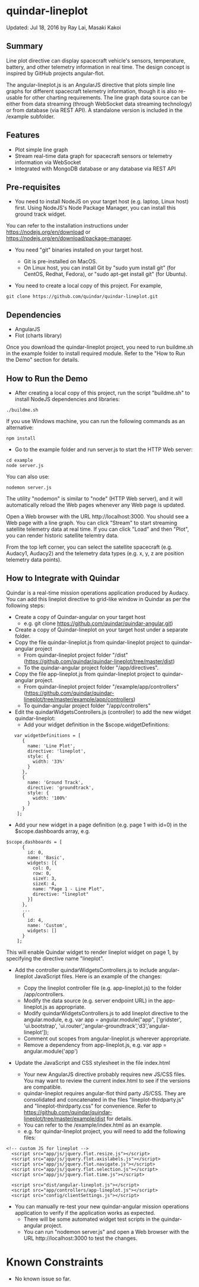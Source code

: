 # quindar-lineplot
Updated: Jul 18, 2016 by Ray Lai, Masaki Kakoi

## Summary
Line plot directive can display spacecraft vehicle's sensors, temperature, battery, and other telemetry information in real time. The design concept is inspired by GitHub projects angular-flot.

The angular-lineplot.js is an AngularJS directive that plots simple line graphs for different spacecraft telemetry information, though it is also re-usable for other charting requirements. The line graph data source can be either from data streaming (through WebSocket data streaming technology) or from database (via REST API). A standalone version is included in the /example subfolder. 

## Features
* Plot simple line graph
* Stream real-time data graph for spacecraft sensors or telemetry information via WebSocket
* Integrated with MongoDB database or any database via REST API

## Pre-requisites
* You need to install NodeJS on your target host (e.g. laptop, Linux host) first.
Using NodeJS's Node Package Manager, you can install this ground track widget. 

You can refer to the installation instructions under https://nodejs.org/en/download or https://nodejs.org/en/download/package-manager.

* You need "git" binaries installed on your target host. 
  - Git is pre-installed on MacOS.
  - On Linux host, you can install Git by "sudo yum install git" (for CentOS, Redhat, Fedora), or "sudo apt-get install git" (for Ubuntu).

* You need to create a local copy of this project. For example,
```
git clone https://github.com/quindar/quindar-lineplot.git
``` 

## Dependencies
* AngularJS
* Flot (charts library)

Once you download the quindar-lineplot project, you need to run buildme.sh in the example folder to install required module. Refer to the "How to Run the Demo" section for details. 	
	
## How to Run the Demo
* After creating a local copy of this project, run the script "buildme.sh" to install NodeJS dependencies and libraries:

```
./buildme.sh
```

If you use Windows machine, you can run the following commands as an alternative:
```
npm install
```

* Go to the example folder and run server.js to start the HTTP Web server: 
```
cd example
node server.js
```

You can also use:
```
nodemon server.js
```

The utility "nodemon" is similar to "node" (HTTP Web server), and it will automatically reload the Web pages whenever any Web page is updated.

Open a Web browser with the URL http://localhost:3000. You should see a Web page with a line graph.
You can click "Stream" to start streaming satellite telemetry data at real time.
If you can click "Load" and then "Plot", you can render historic satellite telemtry data.

From the top left corner, you can select the satellite spacecraft (e.g. Audacy1, Audacy2) and the telemetry data types (e.g. x, y, z are position telemetry data points).

## How to Integrate with Quindar
Quindar is a real-time mission operations application produced by Audacy. You can add this lineplot directive to grid-like window in Quindar as per the following steps:
	
* Create a copy of Quindar-angular on your target host 
  - e.g. git clone https://github.com/quindar/quindar-angular.git)
* Create a copy of Quindar-lineplot on your target host under a separate folder.
* Copy the file quindar-lineplot.js from quindar-lineplot project to quindar-angular project
  - From quindar-lineplot project folder "/dist" (https://github.com/quindar/quindar-lineplot/tree/master/dist) 
  - To the quindar-angular project folder "/app/directives".
* Copy the file app-lineplot.js from quindar-lineplot project to quindar-angular project.
  - From quindar-lineplot project folder "/example/app/controllers" (https://github.com/quindar/quindar-lineplot/tree/master/example/app/controllers)
  - To quindar-angular project folder "/app/controllers"
* Edit the quindarWidgetsControllers.js (controller) to add the new widget quindar-lineplot:
  - Add your widget definition in the $scope.widgetDefinitions:
```
   var widgetDefinitions = [
      {
        name: 'Line Plot',
        directive: 'lineplot',
        style: {
          width: '33%'
        }
      },
      {
        name: 'Ground Track',
        directive: 'groundtrack',
        style: {
          width: '100%'
        }
      }
    ];
```

* Add your new widget in a page definition (e.g. page 1 with id=0) in the $scope.dashboards array, e.g.
```
$scope.dashboards = [
      {
        id: 0,
        name: 'Basic',
        widgets: [{
          col: 0,
          row: 0,
          sizeY: 3,
          sizeX: 4,
          name: "Page 1 - Line Plot",
          directive: "lineplot"
        }]
      },
      ...
      {
        id: 4,
        name: 'Custom',
        widgets: []
      }
    ];
```

This will enable Quindar widget to render lineplot widget on page 1, by specifying the directive name "lineplot". 

* Add the controller quindarWidgetsControllers.js to include angular-lineplot JavaScript files. Here is an example of the changes:
  - Copy the lineplot controller file (e.g. app-lineplot.js) to the folder /app/controllers.
  - Modify the data source (e.g. server endpoint URL) in the app-lineplot.js as appropriate.
  - Modify quindarWidgetsControllers.js to add lineplot directive to the angular.module, e.g. var app = angular.module("app", ['gridster', 'ui.bootstrap', 'ui.router','angular-groundtrack','d3','angular-lineplot']);
  - Comment out scopes from angular-lineplot.js wherever appropriate.
  - Remove a dependency from app-lineplot.js, e.g. var app = angular.module('app')

* Update the JavaScript and CSS stylesheet in the file index.html
  - Your new AngularJS directive probably requires new JS/CSS files. You may want to review the current index.html
to see if the versions are compatible.
  - quindar-lineplot requires angular-flot third party JS/CSS. They are consolidated and concatenated in the files "lineplot-thirdparty.js" and "lineplot-thirdparty.css" for convenience. Refer to https://github.com/quindar/quindar-lineplot/tree/master/example/dist for details.
  - You can refer to the /example/index.html as an example.
  - e.g. for quindar-lineplot project, you will need to add the following files:
```
<!-- custom JS for lineplot -->
  <script src="app/js/jquery.flot.resize.js"></script>
  <script src="app/js/jquery.flot.axislabels.js"></script>
  <script src="app/js/jquery.flot.navigate.js"></script>
  <script src="app/js/jquery.flot.selection.js"></script>
  <script src="app/js/jquery.flot.time.js"></script>
	
  <script src="dist/angular-lineplot.js"></script>
  <script src="app/controllers/app-lineplot.js"></script>
  <script src="config/clientSettings.js"></script>
```

* You can manually re-test your new quindar-angular mission operations application to verify if the application works as expected.
  - There will be some automated widget test scripts in the quindar-angular project.
  - You can run "nodemon server.js" and open a Web browser with the URL http://localhost:3000 to test the changes.

# Known Constraints
* No known issue so far.

